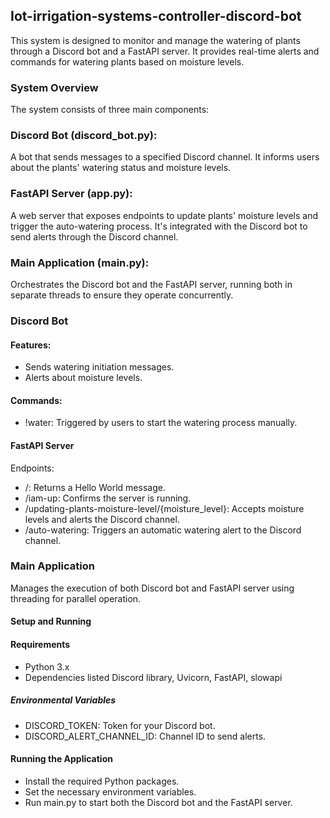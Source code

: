 ## Iot-irrigation-systems-controller-discord-bot

This system is designed to monitor and manage the watering of plants through a Discord bot and a FastAPI server. It provides real-time alerts and commands for watering plants based on moisture levels.

### System Overview
The system consists of three main components:

### Discord Bot (discord_bot.py): 

A bot that sends messages to a specified Discord channel. It informs users about the plants' watering status and moisture levels.

### FastAPI Server (app.py): 

A web server that exposes endpoints to update plants' moisture levels and trigger the auto-watering process. It's integrated with the Discord bot to send alerts through the Discord channel.

### Main Application (main.py): 

Orchestrates the Discord bot and the FastAPI server, running both in separate threads to ensure they operate concurrently.

### Discord Bot

#### Features:
  
  * Sends watering initiation messages.
  * Alerts about moisture levels.

#### Commands:

* !water: Triggered by users to start the watering process manually.

#### FastAPI Server
Endpoints:
* /: Returns a Hello World message.
* /iam-up: Confirms the server is running.
* /updating-plants-moisture-level/{moisture_level}: Accepts moisture levels and alerts the Discord channel.
* /auto-watering: Triggers an automatic watering alert to the Discord channel.


### Main Application
Manages the execution of both Discord bot and FastAPI server using threading for parallel operation.

#### Setup and Running

#### Requirements
* Python 3.x
* Dependencies listed Discord library, Uvicorn, FastAPI, slowapi 
 
##### Environmental Variables
* DISCORD_TOKEN: Token for your Discord bot.
* DISCORD_ALERT_CHANNEL_ID: Channel ID to send alerts.


#### Running the Application
* Install the required Python packages.
* Set the necessary environment variables.
* Run main.py to start both the Discord bot and the FastAPI server.

